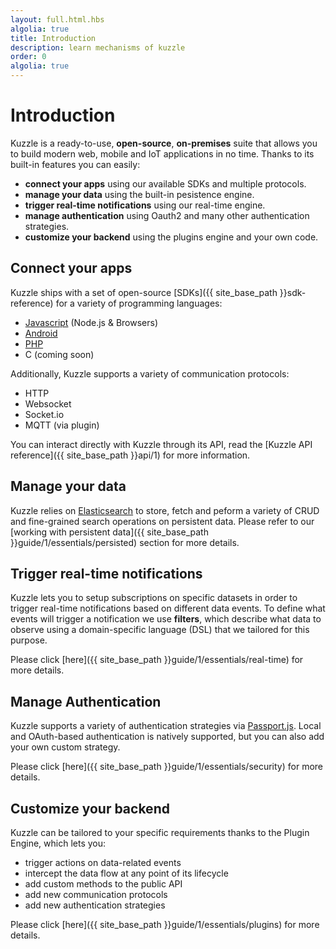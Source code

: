 ```yaml
---
layout: full.html.hbs
algolia: true
title: Introduction
description: learn mechanisms of kuzzle
order: 0
algolia: true
---
```


# Introduction

Kuzzle is a ready-to-use, **open-source**, **on-premises** suite that allows you to build modern web, mobile and IoT applications in no time. Thanks to its built-in features you can easily:

* **connect your apps** using our available SDKs and multiple protocols.
* **manage your data** using the built-in pesistence engine.
* **trigger real-time notifications** using our real-time engine.
* **manage authentication** using Oauth2 and many other authentication strategies.
* **customize your backend** using the plugins engine and your own code.

## Connect your apps

Kuzzle ships with a set of open-source [SDKs]({{ site_base_path }}sdk-reference) for a variety of programming languages:

- [Javascript](https://github.com/kuzzleio/sdk-javascript) (Node.js & Browsers)
- [Android](https://github.com/kuzzleio/sdk-android)
- [PHP](https://github.com/kuzzleio/sdk-php)
- C (coming soon)

Additionally, Kuzzle supports a variety of communication protocols:

- HTTP
- Websocket
- Socket.io
- MQTT (via plugin)

You can interact directly with Kuzzle through its API, read the [Kuzzle API reference]({{ site_base_path }}api/1) for more information.

## Manage your data

Kuzzle relies on [Elasticsearch](https://www.elastic.co/) to store, fetch and peform a variety of CRUD and fine-grained search operations on persistent data. Please refer to our [working with persistent data]({{ site_base_path }}guide/1/essentials/persisted) section for more details.

## Trigger real-time notifications

Kuzzle lets you to setup subscriptions on specific datasets in order to trigger real-time notifications based on different data events.
To define what events will trigger a notification we use **filters**, which describe what data to observe using a domain-specific language (DSL) that we tailored for this purpose.

Please click [here]({{ site_base_path }}guide/1/essentials/real-time) for more details.

## Manage Authentication

Kuzzle supports a variety of authentication strategies via [Passport.js](http://passportjs.org/). Local and OAuth-based authentication is natively supported, but you can also add your own custom strategy.

Please click [here]({{ site_base_path }}guide/1/essentials/security) for more details.

## Customize your backend

Kuzzle can be tailored to your specific requirements thanks to the Plugin Engine, which lets you:

* trigger actions on data-related events
* intercept the data flow at any point of its lifecycle
* add custom methods to the public API
* add new communication protocols
* add new authentication strategies

Please click [here]({{ site_base_path }}guide/1/essentials/plugins) for more details.
